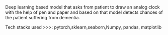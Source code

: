 Deep learning based model that asks from patient to draw an analog clock with the help of pen and paper and based on that model detects chances of the patient suffering from dementia.

Tech stacks used >>>: pytorch,sklearn,seaborn,Numpy,   pandas,   matplotlib
